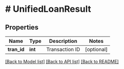 # # UnifiedLoanResult

## Properties

Name | Type | Description | Notes
------------ | ------------- | ------------- | -------------
**tran_id** | **int** | Transaction ID | [optional] 

[[Back to Model list]](../../README.md#documentation-for-models) [[Back to API list]](../../README.md#documentation-for-api-endpoints) [[Back to README]](../../README.md)
